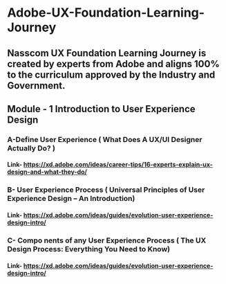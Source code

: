 # Adobe-UX-Foundation-Learning-Journey
## Nasscom UX Foundation Learning Journey is created by experts from Adobe and aligns 100% to the curriculum approved by the Industry and Government.

## Module - 1 Introduction to User Experience Design
### A-Define User Experience ( What Does A UX/UI Designer Actually Do? )
#### Link- https://xd.adobe.com/ideas/career-tips/16-experts-explain-ux-design-and-what-they-do/

### B- User Experience Process ( Universal Principles of User Experience Design – An Introduction)
#### Link- https://xd.adobe.com/ideas/guides/evolution-user-experience-design-intro/

### C- Compo nents of any User Experience Process ( The UX Design Process: Everything You Need to Know)
#### Link- https://xd.adobe.com/ideas/guides/evolution-user-experience-design-intro/

